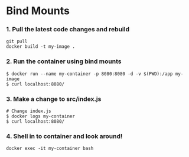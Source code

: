 # Bind Mounts

### 1. Pull the latest code changes and rebuild
```
git pull
docker build -t my-image .
```

### 2. Run the container using bind mounts
```
$ docker run --name my-container -p 8080:8080 -d -v $(PWD):/app my-image
$ curl localhost:8080/
```

### 3. Make a change to src/index.js
```
# Change index.js
$ docker logs my-container 
$ curl localhost:8080/
```

### 4. Shell in to container and look around!
```
docker exec -it my-container bash
```